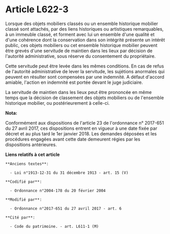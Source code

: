 # Article L622-3

Lorsque des objets mobiliers classés ou un ensemble historique mobilier classé sont attachés, par des liens historiques ou
artistiques remarquables, à un immeuble classé, et forment avec lui un ensemble d'une qualité et d'une cohérence dont la
conservation dans son intégrité présente un intérêt public, ces objets mobiliers ou cet ensemble historique mobilier peuvent
être grevés d'une servitude de maintien dans les lieux par décision de l'autorité administrative, sous réserve du
consentement du propriétaire.

Cette servitude peut être levée dans les mêmes conditions. En cas de refus de l'autorité administrative de lever la
servitude, les sujétions anormales qui peuvent en résulter sont compensées par une indemnité. A défaut d'accord amiable,
l'action en indemnité est portée devant le juge judiciaire.

La servitude de maintien dans les lieux peut être prononcée en même temps que la décision de classement des objets mobiliers
ou de l'ensemble historique mobilier, ou postérieurement à celle-ci.

**Nota:**

Conformément aux dispositions de l'article 23 de l'ordonnance n° 2017-651 du 27 avril 2017, ces dispositions entrent en
vigueur à une date fixée par décret et au plus tard le 1er janvier 2018. Les demandes déposées et les procédures engagées
avant cette date demeurent régies par les dispositions antérieures.

**Liens relatifs à cet article**

	**Anciens textes**:

	  - Loi n°1913-12-31 du 31 décembre 1913 - art. 15 (V)

	**Codifié par**:

	  - Ordonnance n°2004-178 du 20 février 2004

	**Modifié par**:

	  - Ordonnance n°2017-651 du 27 avril 2017 - art. 6

	**Cité par**:

	  - Code du patrimoine. - art. L611-1 (M)
